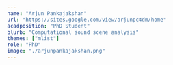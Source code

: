 ```yaml
---
name: "Arjun Pankajakshan"
url: "https://sites.google.com/view/arjunpc4dm/home"
acadposition: "PhD Student"
blurb: "Computational sound scene analysis"
themes: ["mlist"]
role: "PhD"
image: "./arjunpankajakshan.png"
---
```

